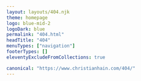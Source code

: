 ```yaml
---
layout: layouts/404.njk
theme: homepage
logo: blue-mid-2
logoDark: blue
permalink: "404.html"
headTitle: "404"
menuTypes: ["navigation"]
footerTypes: []
eleventyExcludeFromCollections: true

canonical: "https://www.christianhain.com/404/"
---
```

